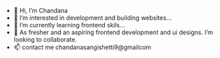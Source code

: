 - 👋 Hi, I’m Chandana
- 👀 I’m interested in development and building websites...
- 🌱 I’m currently learning frontend skils...
- 💞️ As fresher and an aspiring frontend development and ui designs. I’m looking to collaborate. 
- 📫 contact me chandanasangishetti9@gmailcom


<!---
ChandanaUIUX/ChandanaUIUX is a ✨ special ✨ repository because its `README.md` (this file) appears on your GitHub profile.
You can click the Preview link to take a look at your changes.
--->
